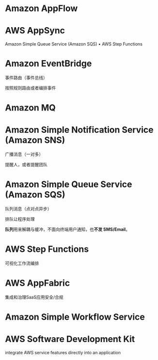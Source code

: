 # Amazon AppFlow

# AWS AppSync

Amazon Simple Queue Service (Amazon SQS) • AWS Step Functions

# Amazon EventBridge

事件路由（事件总线）

按照规则路由或者编排事件

# Amazon MQ

# Amazon Simple Notification Service (Amazon SNS)

广播消息（一对多）

提醒人，或者提醒团队

# Amazon Simple Queue Service (Amazon SQS)

队列消息（点对点异步）

排队让程序处理

**队列**用来解耦与缓冲，不面向终端用户通知，也**不发 SMS/Email**。

# AWS Step Functions

可视化工作流编排

# AWS AppFabric

集成和治理SaaS应用安全/合规

# Amazon Simple Workflow Service



# AWS Software Development Kit

integrate AWS service features directly into an application



